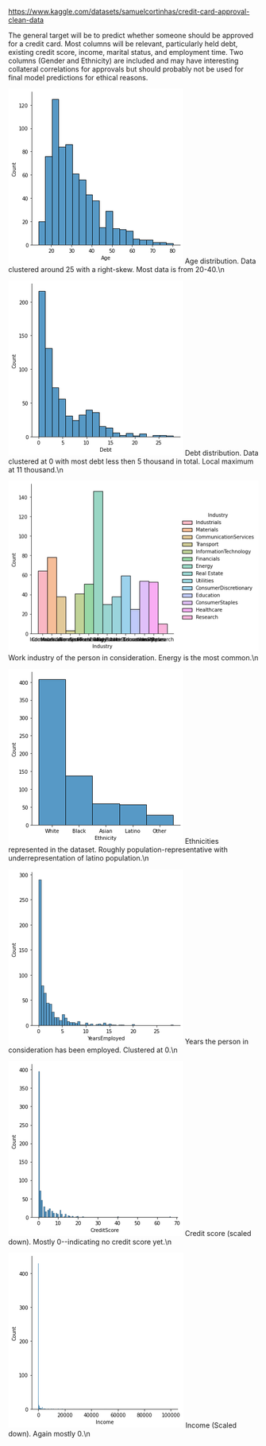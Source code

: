 https://www.kaggle.com/datasets/samuelcortinhas/credit-card-approval-clean-data

The general target will be to predict whether someone should be approved for a credit card. Most columns will be relevant, particularly held debt, existing credit score, income, marital status, and employment time. Two columns (Gender and Ethnicity) are included and may have interesting collateral correlations for approvals but should probably not be used for final model predictions for ethical reasons.

![Screenshot](one.png)
Age distribution. Data clustered around 25 with a right-skew. Most data is from 20-40.\n

![Screenshot](two.png)
Debt distribution. Data clustered at 0 with most debt less then 5 thousand in total. Local maximum at 11 thousand.\n

![Screenshot](three.png)
Work industry of the person in consideration. Energy is the most common.\n

![Screenshot](four.png)
Ethnicities represented in the dataset. Roughly population-representative with underrepresentation of latino population.\n

![Screenshot](five.png)
Years the person in consideration has been employed. Clustered at 0.\n

![Screenshot](six.png)
Credit score (scaled down). Mostly 0--indicating no credit score yet.\n

![Screenshot](seven.png)
Income (Scaled down). Again mostly 0.\n
